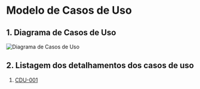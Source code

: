 # Modelo de Casos de Uso

## 1. Diagrama de Casos de Uso

![Diagrama de Casos de Uso](cdu.png)

## 2. Listagem dos detalhamentos dos casos de uso

1. [CDU-001]()